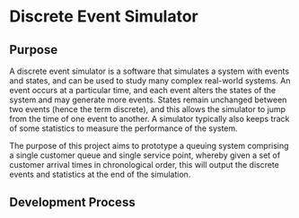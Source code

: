# Discrete Event Simulator

## Purpose

A discrete event simulator is a software that simulates a system with events and states, and can be used to study
many complex real-world systems. An event occurs at a particular time, and each event alters the states of the system
and may generate more events. States remain unchanged between two events (hence the term discrete), and this
allows the simulator to jump from the time of one event to another. A simulator typically also keeps track of some
statistics to measure the performance of the system.

The purpose of this project aims to prototype a queuing system comprising a single customer queue and single service point, 
whereby given a set of customer arrival times in chronological order, this will output the discrete events and statistics at the
end of the simulation.

## Development Process
